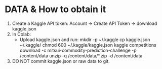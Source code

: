 # DATA & How to obtain it

1. Create a Kaggle API token: Account -> Create API Token -> download kaggle.json
2. In Colab:
   - Upload kaggle.json and run:
     mkdir -p ~/.kaggle
     cp kaggle.json ~/.kaggle/
     chmod 600 ~/.kaggle/kaggle.json
     kaggle competitions download -c mitsui-commodity-prediction-challenge -p /content/data
     unzip -q /content/data/*.zip -d /content/data
3. DO NOT commit kaggle.json or raw data to git.
